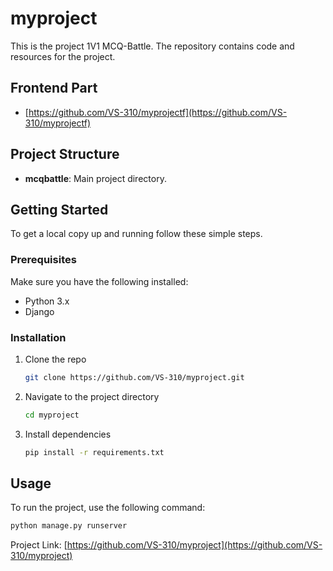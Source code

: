 # myproject

This is the project 1V1 MCQ-Battle. The repository contains code and resources for the project.

## Frontend Part
- [https://github.com/VS-310/myprojectf](https://github.com/VS-310/myprojectf)
## Project Structure

- **mcqbattle**: Main project directory.

## Getting Started

To get a local copy up and running follow these simple steps.

### Prerequisites

Make sure you have the following installed:
- Python 3.x
- Django

### Installation

1. Clone the repo
   ```sh
   git clone https://github.com/VS-310/myproject.git
   ```
2. Navigate to the project directory
   ```sh
   cd myproject
   ```
3. Install dependencies
   ```sh
   pip install -r requirements.txt
   ```

## Usage

To run the project, use the following command:
```sh
python manage.py runserver
```

Project Link: [https://github.com/VS-310/myproject](https://github.com/VS-310/myproject)


